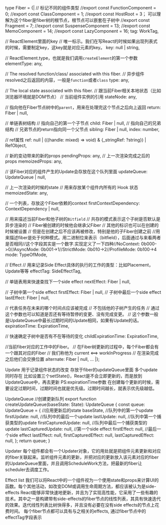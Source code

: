 type Fiber = {|
  // 标记不同的组件类型
  //export const FunctionComponent = 0;
  //export const ClassComponent = 1;
  //export const HostRoot = 3； 可以理解为这个fiber是fiber树的根节点，根节点可以嵌套在子树中
  //export const Fragment = 7;
  //export const SuspenseComponent = 13;
  //export const MemoComponent = 14;
  //export const LazyComponent = 16;
  tag: WorkTag,

  // ReactElement里面的key
  // 唯一标示。我们在写React的时候如果出现列表式的时候，需要制定key，这key就是对应元素的key。
  key: null | string,

  // ReactElement.type，也就是我们调用`createElement`的第一个参数
  elementType: any,

  // The resolved function/class/ associated with this fiber.
  // 异步组件resolved之后返回的内容，一般是`function`或者`class`
  type: any,

  // The local state associated with this fiber.
  // 跟当前Fiber相关本地状态（比如浏览器环境就是DOM节点）
  // 当前组件实例的引用
  stateNode: any,

  // 指向他在Fiber节点树中的`parent`，用来在处理完这个节点之后向上返回
  return: Fiber | null,

  // 单链表树结构
  // 指向自己的第一个子节点
  child: Fiber | null,
  // 指向自己的兄弟结构
  // 兄弟节点的return指向同一个父节点
  sibling: Fiber | null,
  index: number,

  // ref属性
  ref: null | (((handle: mixed) => void) & {_stringRef: ?string}) | RefObject,

  // 新的变动带来的新的props
  pendingProps: any, 
  // 上一次渲染完成之后的props
  memoizedProps: any,

  // 该Fiber对应的组件产生的Update会存放在这个队列里面
  updateQueue: UpdateQueue<any> | null,

  // 上一次渲染的时候的state
  // 用来存放某个组件内所有的 Hook 状态
  memoizedState: any,

  // 一个列表，存放这个Fiber依赖的context
  firstContextDependency: ContextDependency<mixed> | null,

  // 用来描述当前Fiber和他子树的`Bitfield`
  // 共存的模式表示这个子树是否默认是异步渲染的
  // Fiber被创建的时候他会继承父Fiber
  // 其他的标识也可以在创建的时候被设置
  // 但是在创建之后不应该再被修改，特别是他的子Fiber创建之前
  //用来描述fiber是处于何种模式。用二进制位来表示（bitfield），后面通过与来看两者是否相同//这个字段其实是一个数字.实现定义了一下四种//NoContext: 0b000->0//AsyncMode: 0b001->1//StrictMode: 0b010->2//ProfileMode: 0b100->4
  mode: TypeOfMode,

  // Effect
  // 用来记录Side Effect具体的执行的工作的类型：比如Placement，Update等等
  effectTag: SideEffectTag,

  // 单链表用来快速查找下一个side effect
  nextEffect: Fiber | null,

  // 子树中第一个side effect
  firstEffect: Fiber | null,
  // 子树中最后一个side effect
  lastEffect: Fiber | null,

  // 代表任务在未来的哪个时间点应该被完成
  // 不包括他的子树产生的任务
  // 通过这个参数也可以知道是否还有等待暂停的变更、没有完成变更。
  // 这个参数一般是UpdateQueue中最长过期时间的Update相同，如果有Update的话。
  expirationTime: ExpirationTime,

  // 快速确定子树中是否有不在等待的变化
  childExpirationTime: ExpirationTime,

  //当前fiber对应的工作中的Fiber。
  // 在Fiber树更新的过程中，每个Fiber都会有一个跟其对应的Fiber
  // 我们称他为 current <==> workInProgress
  // 在渲染完成之后他们会交换位置
  alternate: Fiber | null,
  ...
|};

Update
用于记录组件状态的改变
存放于fiber的updateQueue里面
多个update同时存在
比如设置三个setState()，React是不会立即更新的，而是放到UpdateQueue中，再去更新
PS:expirationTime参数
在创建每个更新的时候，需要设定过期时间，过期时间也就是优先级。过期时间越长，就表示优先级越低。

UpdateQueue
//创建更新队列
export function createUpdateQueue<State>(baseState: State): UpdateQueue<State> {
  const queue: UpdateQueue<State> = {
    //应用更新后的state
    baseState,
    //队列中的第一个update
    firstUpdate: null,
    //队列中的最后一个update
    lastUpdate: null,
     //队列中第一个捕获类型的update
    firstCapturedUpdate: null,
    //队列中最后一个捕获类型的update
    lastCapturedUpdate: null,
    //第一个side effect
    firstEffect: null,
    //最后一个side effect
    lastEffect: null,
    firstCapturedEffect: null,
    lastCapturedEffect: null,
  };
  return queue;
}

Updater
每个组件都会有一个Updater对象，它的用处就是把组件元素更新和对应的fiber关联起来。监听组件元素的更新，并把对应的更新放入该元素对应的fiber的UpdateQueue里面，并且调用ScheduleWork方法，把最新的fiber让scheduler去调度工作。

Effect list
我们可以将React中的一个组件视为一个使用state和props来计算UI的函数。每个其他活动，如改变DOM或调用生命周期方法，都应该被认为是side-effects
React能够非常快速地更新，并且为了实现高性能，它采用了一些有趣的技术。其中之一是构建带有side-effects的fiber节点的线性列表，其具有快速迭代的效果。迭代线性列表比树快得多，并且没有必要在没有side effects的节点上花费时间。
每个fiber节点都可以具有与之相关的effects, 通过fiber节点中的effectTag字段表示